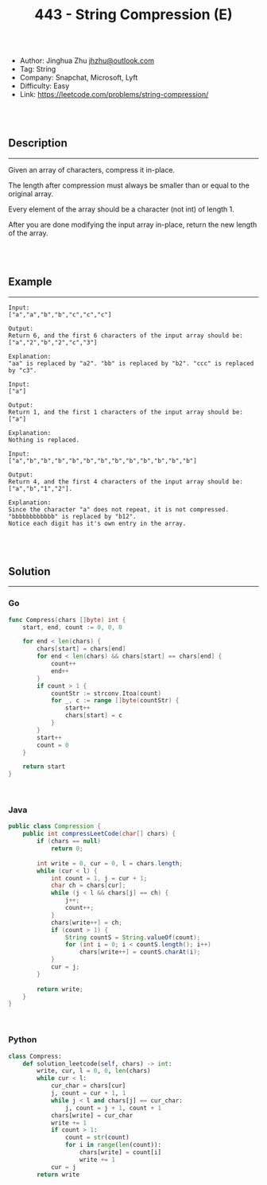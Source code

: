 # <center>443 - String Compression (E)</center> 



<br></br>

* Author: Jinghua Zhu <jhzhu@outlook.com>
* Tag: String
* Company: Snapchat, Microsoft, Lyft
* Difficulty: Easy
* Link: https://leetcode.com/problems/string-compression/

<br></br>



## Description
----
Given an array of characters, compress it in-place.

The length after compression must always be smaller than or equal to the original array.

Every element of the array should be a character (not int) of length 1.

After you are done modifying the input array in-place, return the new length of the array. 

<br></br>



## Example
----
```
Input:
["a","a","b","b","c","c","c"]

Output:
Return 6, and the first 6 characters of the input array should be: ["a","2","b","2","c","3"]

Explanation:
"aa" is replaced by "a2". "bb" is replaced by "b2". "ccc" is replaced by "c3".
```
 
```
Input:
["a"]

Output:
Return 1, and the first 1 characters of the input array should be: ["a"]

Explanation:
Nothing is replaced.
```
 
```
Input:
["a","b","b","b","b","b","b","b","b","b","b","b","b"]

Output:
Return 4, and the first 4 characters of the input array should be: ["a","b","1","2"].

Explanation:
Since the character "a" does not repeat, it is not compressed. "bbbbbbbbbbbb" is replaced by "b12".
Notice each digit has it's own entry in the array.
```

<br></br>



## Solution
----
### Go
```go
func Compress(chars []byte) int {
	start, end, count := 0, 0, 0

	for end < len(chars) {
		chars[start] = chars[end]
		for end < len(chars) && chars[start] == chars[end] {
			count++
			end++
		}
		if count > 1 {
			countStr := strconv.Itoa(count)
			for _, c := range []byte(countStr) {
				start++
				chars[start] = c
			}
		}
		start++
		count = 0
	}

	return start
}
```

<br>


### Java
```java
public class Compression {
	public int compressLeetCode(char[] chars) {
        if (chars == null)
            return 0;
        
        int write = 0, cur = 0, l = chars.length;
        while (cur < l) {
            int count = 1, j = cur + 1;
            char ch = chars[cur];
            while (j < l && chars[j] == ch) {
                j++;
                count++;
            }
            chars[write++] = ch;
            if (count > 1) {
                String countS = String.valueOf(count);
                for (int i = 0; i < countS.length(); i++)
                    chars[write++] = countS.charAt(i);
            }
            cur = j;
        }
        
        return write;
    }
}
```

<br>


### Python
```python
class Compress:
    def solution_leetcode(self, chars) -> int:
        write, cur, l = 0, 0, len(chars)
        while cur < l:
            cur_char = chars[cur]
            j, count = cur + 1, 1
            while j < l and chars[j] == cur_char:
                j, count = j + 1, count + 1
            chars[write] = cur_char
            write += 1
            if count > 1:
                count = str(count)
                for i in range(len(count)):
                    chars[write] = count[i]
                    write += 1
            cur = j
        return write
```